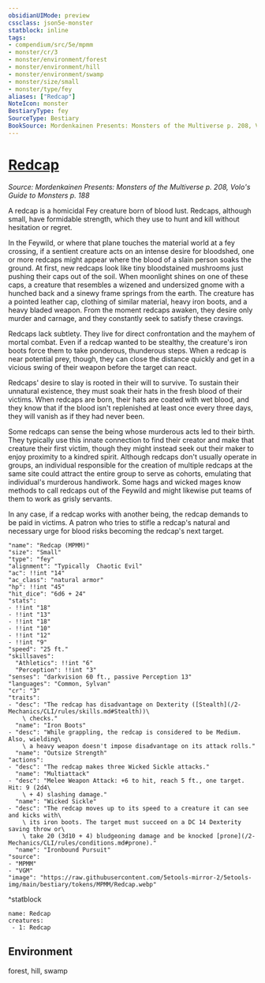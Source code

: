 ```yaml
---
obsidianUIMode: preview
cssclass: json5e-monster
statblock: inline
tags:
- compendium/src/5e/mpmm
- monster/cr/3
- monster/environment/forest
- monster/environment/hill
- monster/environment/swamp
- monster/size/small
- monster/type/fey
aliases: ["Redcap"]
NoteIcon: monster
BestiaryType: fey
SourceType: Bestiary
BookSource: Mordenkainen Presents: Monsters of the Multiverse p. 208, Volo's Guide to Monsters p. 188
---
```

# [Redcap](2-Mechanics\CLI\bestiary\fey/redcap-mpmm.md)
*Source: Mordenkainen Presents: Monsters of the Multiverse p. 208, Volo's Guide to Monsters p. 188*  

A redcap is a homicidal Fey creature born of blood lust. Redcaps, although small, have formidable strength, which they use to hunt and kill without hesitation or regret.

In the Feywild, or where that plane touches the material world at a fey crossing, if a sentient creature acts on an intense desire for bloodshed, one or more redcaps might appear where the blood of a slain person soaks the ground. At first, new redcaps look like tiny bloodstained mushrooms just pushing their caps out of the soil. When moonlight shines on one of these caps, a creature that resembles a wizened and undersized gnome with a hunched back and a sinewy frame springs from the earth. The creature has a pointed leather cap, clothing of similar material, heavy iron boots, and a heavy bladed weapon. From the moment redcaps awaken, they desire only murder and carnage, and they constantly seek to satisfy these cravings.

Redcaps lack subtlety. They live for direct confrontation and the mayhem of mortal combat. Even if a redcap wanted to be stealthy, the creature's iron boots force them to take ponderous, thunderous steps. When a redcap is near potential prey, though, they can close the distance quickly and get in a vicious swing of their weapon before the target can react.

Redcaps' desire to slay is rooted in their will to survive. To sustain their unnatural existence, they must soak their hats in the fresh blood of their victims. When redcaps are born, their hats are coated with wet blood, and they know that if the blood isn't replenished at least once every three days, they will vanish as if they had never been.

Some redcaps can sense the being whose murderous acts led to their birth. They typically use this innate connection to find their creator and make that creature their first victim, though they might instead seek out their maker to enjoy proximity to a kindred spirit. Although redcaps don't usually operate in groups, an individual responsible for the creation of multiple redcaps at the same site could attract the entire group to serve as cohorts, emulating that individual's murderous handiwork. Some hags and wicked mages know methods to call redcaps out of the Feywild and might likewise put teams of them to work as grisly servants.

In any case, if a redcap works with another being, the redcap demands to be paid in victims. A patron who tries to stifle a redcap's natural and necessary urge for blood risks becoming the redcap's next target.

```statblock
"name": "Redcap (MPMM)"
"size": "Small"
"type": "fey"
"alignment": "Typically  Chaotic Evil"
"ac": !!int "14"
"ac_class": "natural armor"
"hp": !!int "45"
"hit_dice": "6d6 + 24"
"stats":
- !!int "18"
- !!int "13"
- !!int "18"
- !!int "10"
- !!int "12"
- !!int "9"
"speed": "25 ft."
"skillsaves":
  "Athletics": !!int "6"
  "Perception": !!int "3"
"senses": "darkvision 60 ft., passive Perception 13"
"languages": "Common, Sylvan"
"cr": "3"
"traits":
- "desc": "The redcap has disadvantage on Dexterity ([Stealth](/2-Mechanics/CLI/rules/skills.md#Stealth))\
    \ checks."
  "name": "Iron Boots"
- "desc": "While grappling, the redcap is considered to be Medium. Also, wielding\
    \ a heavy weapon doesn't impose disadvantage on its attack rolls."
  "name": "Outsize Strength"
"actions":
- "desc": "The redcap makes three Wicked Sickle attacks."
  "name": "Multiattack"
- "desc": "Melee Weapon Attack: +6 to hit, reach 5 ft., one target. Hit: 9 (2d4\
    \ + 4) slashing damage."
  "name": "Wicked Sickle"
- "desc": "The redcap moves up to its speed to a creature it can see and kicks with\
    \ its iron boots. The target must succeed on a DC 14 Dexterity saving throw or\
    \ take 20 (3d10 + 4) bludgeoning damage and be knocked [prone](/2-Mechanics/CLI/rules/conditions.md#prone)."
  "name": "Ironbound Pursuit"
"source":
- "MPMM"
- "VGM"
"image": "https://raw.githubusercontent.com/5etools-mirror-2/5etools-img/main/bestiary/tokens/MPMM/Redcap.webp"
```
^statblock

```encounter-table
name: Redcap
creatures:
 - 1: Redcap
```

## Environment

forest, hill, swamp